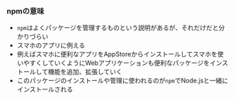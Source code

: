 ### npmの意味
- `npm`はよくパッケージを管理するものという説明があるが、それだけだと分かりづらい
- スマホのアプリに例える
- 例えばスマホに便利なアプリをAppStoreからインストールしてスマホを使いやすくしていくようにWebアプリケーションも便利なパッケージをインストールして機能を追加、拡張していく
- このパッケージのインストールや管理に使われるのが`npm`でNode.jsと一緒にインストールされる